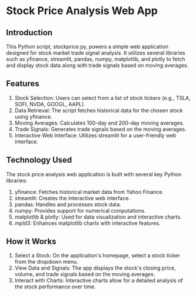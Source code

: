 # Stock Price Analysis Web App

## Introduction
This Python script, stockprice.py, powers a simple web application designed for stock market trade signal analysis. It utilizes several libraries such as yfinance, streamlit, pandas, numpy, matplotlib, and plotly to fetch and display stock data along with trade signals based on moving averages.

## Features
1. Stock Selection: Users can select from a list of stock tickers (e.g., TSLA, SOFI, NVDA, GOOGL, AAPL).
2. Data Retrieval: The script fetches historical data for the chosen stock using yfinance.
3. Moving Averages: Calculates 100-day and 200-day moving averages.
4. Trade Signals: Generates trade signals based on the moving averages.
5. Interactive Web Interface: Utilizes streamlit for a user-friendly web interface.

## Technology Used
The stock price analysis web application is built with several key Python libraries:

1. yfinance: Fetches historical market data from Yahoo Finance.
2. streamlit: Creates the interactive web interface.
3. pandas: Handles and processes stock data.
4. numpy: Provides support for numerical computations.
5. matplotlib & plotly: Used for data visualization and interactive charts.
6. mpld3: Enhances matplotlib charts with interactive features.

## How it Works
1. Select a Stock: On the application's homepage, select a stock ticker from the dropdown menu.
2. View Data and Signals: The app displays the stock's closing price, volume, and trade signals based on the moving averages.
3. Interact with Charts: Interactive charts allow for a detailed analysis of the stock performance over time.

